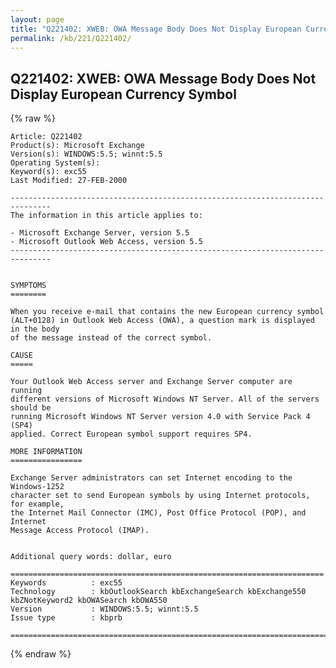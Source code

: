 ```yaml
---
layout: page
title: "Q221402: XWEB: OWA Message Body Does Not Display European Currency Symbol"
permalink: /kb/221/Q221402/
---
```


## Q221402: XWEB: OWA Message Body Does Not Display European Currency Symbol

{% raw %}

	Article: Q221402
	Product(s): Microsoft Exchange
	Version(s): WINDOWS:5.5; winnt:5.5
	Operating System(s): 
	Keyword(s): exc55
	Last Modified: 27-FEB-2000
	
	-------------------------------------------------------------------------------
	The information in this article applies to:
	
	- Microsoft Exchange Server, version 5.5 
	- Microsoft Outlook Web Access, version 5.5 
	-------------------------------------------------------------------------------
	
	
	SYMPTOMS
	========
	
	When you receive e-mail that contains the new European currency symbol
	(ALT+0128) in Outlook Web Access (OWA), a question mark is displayed in the body
	of the message instead of the correct symbol.
	
	CAUSE
	=====
	
	Your Outlook Web Access server and Exchange Server computer are running
	different versions of Microsoft Windows NT Server. All of the servers should be
	running Microsoft Windows NT Server version 4.0 with Service Pack 4 (SP4)
	applied. Correct European symbol support requires SP4.
	
	MORE INFORMATION
	================
	
	Exchange Server administrators can set Internet encoding to the Windows-1252
	character set to send European symbols by using Internet protocols, for example,
	the Internet Mail Connector (IMC), Post Office Protocol (POP), and Internet
	Message Access Protocol (IMAP).
	
	
	Additional query words: dollar, euro
	
	======================================================================
	Keywords          : exc55 
	Technology        : kbOutlookSearch kbExchangeSearch kbExchange550 kbZNotKeyword2 kbOWASearch kbOWA550
	Version           : WINDOWS:5.5; winnt:5.5
	Issue type        : kbprb
	
	=============================================================================
	

{% endraw %}
